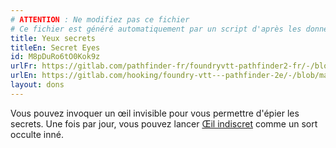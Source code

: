 ```yaml
---
# ATTENTION : Ne modifiez pas ce fichier
# Ce fichier est généré automatiquement par un script d'après les données du module Foundry VTT officiel et de sa traduction
title: Yeux secrets
titleEn: Secret Eyes
id: M8pDuRo6tO0Kok9z
urlFr: https://gitlab.com/pathfinder-fr/foundryvtt-pathfinder2-fr/-/blob/master/data/feats/M8pDuRo6tO0Kok9z.htm
urlEn: https://gitlab.com/hooking/foundry-vtt---pathfinder-2e/-/blob/master/packs/data/feats.db/secret-eyes.json
layout: dons
---
```

Vous pouvez invoquer un œil invisible pour vous permettre d'épier les secrets. Une fois par jour, vous pouvez lancer [Œil indiscret](../sorts/œil-indiscret.html) comme un sort occulte inné.

